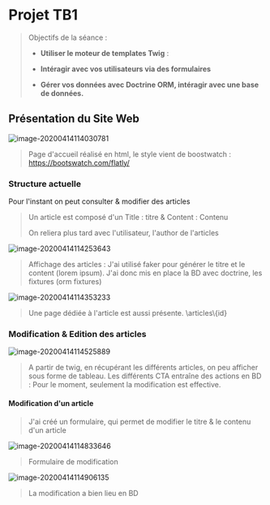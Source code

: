 # Projet TB1

> Objectifs de la séance : 
>
> * **Utiliser le moteur de templates Twig** : 
>
> * **Intéragir avec vos utilisateurs via des formulaires**
> * **Gérer vos données avec Doctrine ORM, intéragir avec une base de données.**

## Présentation du Site Web

![image-20200414114030781](C:\Users\Elouan\AppData\Roaming\Typora\typora-user-images\image-20200414114030781.png)

> Page d'accueil réalisé en html, le style vient de boostwatch : https://bootswatch.com/flatly/

### Structure actuelle

Pour l'instant on peut consulter & modifier des articles 

> Un article est composé d'un Title : titre & Content : Contenu 
>
> On reliera plus tard avec l'utilisateur, l'author de l'articles

![image-20200414114253643](C:\Users\Elouan\AppData\Roaming\Typora\typora-user-images\image-20200414114253643.png)

> Affichage des articles : J'ai utilisé faker pour générer le titre et le content (lorem ipsum). J'ai donc mis en place la BD avec doctrine, les fixtures (orm fixtures)

![image-20200414114353233](C:\Users\Elouan\AppData\Roaming\Typora\typora-user-images\image-20200414114353233.png)

> Une page dédiée à l'article est aussi présente.  \articles\\{id}

### Modification & Edition des articles

![image-20200414114525889](C:\Users\Elouan\AppData\Roaming\Typora\typora-user-images\image-20200414114525889.png)

> A partir de twig, en récupérant les différents articles, on peu afficher sous forme de tableau. Les différents CTA entraîne des actions en BD : Pour le moment, seulement la modification est effective. 

#### Modification d'un article 

> J'ai créé un formulaire, qui permet de modifier le titre & le contenu d'un article 

![image-20200414114833646](C:\Users\Elouan\AppData\Roaming\Typora\typora-user-images\image-20200414114833646.png)

> Formulaire de modification

![image-20200414114906135](C:\Users\Elouan\AppData\Roaming\Typora\typora-user-images\image-20200414114906135.png)

> La modification a bien lieu en BD 

